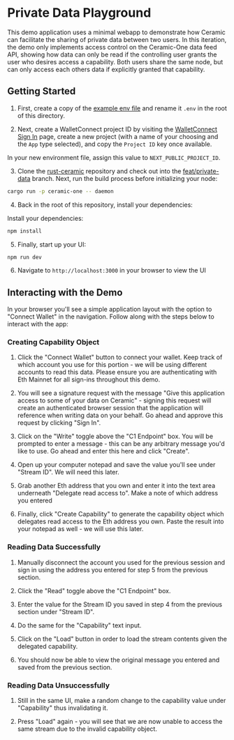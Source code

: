 # Private Data Playground

This demo application uses a minimal webapp to demonstrate how Ceramic can facilitate the sharing of private data between two users. In this iteration, the demo only implements access control on the Ceramic-One data feed API, showing how data can only be read if the controlling user grants the user who desires access a capability. Both users share the same node, but can only access each others data if explicitly granted that capability.

## Getting Started

1. First, create a copy of the [example env file](.env.example) and rename it `.env` in the root of this directory.

2. Next, create a WalletConnect project ID by visiting the [WalletConnect Sign In](https://cloud.walletconnect.com/sign-in) page, create a new project (with a name of your choosing and the `App` type selected), and copy the `Project ID` key once available. 

In your new environment file, assign this value to `NEXT_PUBLIC_PROJECT_ID`.

3. Clone the [rust-ceramic](https://github.com/ceramicnetwork/rust-ceramic) repository and check out into the [feat/private-data](https://github.com/ceramicnetwork/rust-ceramic/tree/feat/private-data) branch. Next, run the build process before initializing your node:

```bash
cargo run -p ceramic-one -- daemon
```

4. Back in the root of this repository, install your dependencies:

Install your dependencies:

```bash
npm install
```

5. Finally, start up your UI:

```bash
npm run dev
```

6. Navigate to `http://localhost:3000` in your browser to view the UI

## Interacting with the Demo

In your browser you'll see a simple application layout with the option to "Connect Wallet" in the navigation. Follow along with the steps below to interact with the app:

### Creating Capability Object

1. Click the "Connect Wallet" button to connect your wallet. Keep track of which account you use for this portion - we will be using different accounts to read this data. Please ensure you are authenticating with Eth Mainnet for all sign-ins throughout this demo.

2. You will see a signature request with the message "Give this application access to some of your data on Ceramic" - signing this request will create an authenticated browser session that the application will reference when writing data on your behalf. Go ahead and approve this request by clicking "Sign In".

3. Click on the "Write" toggle above the "C1 Endpoint" box. You will be prompted to enter a message - this can be any arbitrary message you'd like to use. Go ahead and enter this here and click "Create".

4. Open up your computer notepad and save the value you'll see under "Stream ID". We will need this later.

5. Grab another Eth address that you own and enter it into the text area underneath "Delegate read access to". Make a note of which address you entered

6. Finally, click "Create Capability" to generate the capability object which delegates read access to the Eth address you own. Paste the result into your notepad as well - we will use this later.

### Reading Data Successfully

1. Manually disconnect the account you used for the previous session and sign in using the address you entered for step 5 from the previous section.

2. Click the "Read" toggle above the "C1 Endpoint" box.

3. Enter the value for the Stream ID you saved in step 4 from the previous section under "Stream ID".

4. Do the same for the "Capability" text input.

5. Click on the "Load" button in order to load the stream contents given the delegated capability.

6. You should now be able to view the original message you entered and saved from the previous section.

### Reading Data Unsuccessfully

1. Still in the same UI, make a random change to the capability value under "Capability" thus invalidating it.

2. Press "Load" again - you will see that we are now unable to access the same stream due to the invalid capability object.


